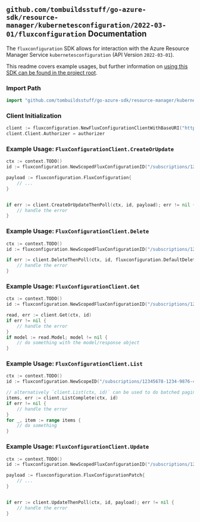 
## `github.com/tombuildsstuff/go-azure-sdk/resource-manager/kubernetesconfiguration/2022-03-01/fluxconfiguration` Documentation

The `fluxconfiguration` SDK allows for interaction with the Azure Resource Manager Service `kubernetesconfiguration` (API Version `2022-03-01`).

This readme covers example usages, but further information on [using this SDK can be found in the project root](https://github.com/tombuildsstuff/go-azure-sdk/tree/main/docs).

### Import Path

```go
import "github.com/tombuildsstuff/go-azure-sdk/resource-manager/kubernetesconfiguration/2022-03-01/fluxconfiguration"
```


### Client Initialization

```go
client := fluxconfiguration.NewFluxConfigurationClientWithBaseURI("https://management.azure.com")
client.Client.Authorizer = authorizer
```


### Example Usage: `FluxConfigurationClient.CreateOrUpdate`

```go
ctx := context.TODO()
id := fluxconfiguration.NewScopedFluxConfigurationID("/subscriptions/12345678-1234-9876-4563-123456789012/resourceGroups/some-resource-group", "fluxConfigurationValue")

payload := fluxconfiguration.FluxConfiguration{
	// ...
}


if err := client.CreateOrUpdateThenPoll(ctx, id, payload); err != nil {
	// handle the error
}
```


### Example Usage: `FluxConfigurationClient.Delete`

```go
ctx := context.TODO()
id := fluxconfiguration.NewScopedFluxConfigurationID("/subscriptions/12345678-1234-9876-4563-123456789012/resourceGroups/some-resource-group", "fluxConfigurationValue")

if err := client.DeleteThenPoll(ctx, id, fluxconfiguration.DefaultDeleteOperationOptions()); err != nil {
	// handle the error
}
```


### Example Usage: `FluxConfigurationClient.Get`

```go
ctx := context.TODO()
id := fluxconfiguration.NewScopedFluxConfigurationID("/subscriptions/12345678-1234-9876-4563-123456789012/resourceGroups/some-resource-group", "fluxConfigurationValue")

read, err := client.Get(ctx, id)
if err != nil {
	// handle the error
}
if model := read.Model; model != nil {
	// do something with the model/response object
}
```


### Example Usage: `FluxConfigurationClient.List`

```go
ctx := context.TODO()
id := fluxconfiguration.NewScopeID("/subscriptions/12345678-1234-9876-4563-123456789012/resourceGroups/some-resource-group")

// alternatively `client.List(ctx, id)` can be used to do batched pagination
items, err := client.ListComplete(ctx, id)
if err != nil {
	// handle the error
}
for _, item := range items {
	// do something
}
```


### Example Usage: `FluxConfigurationClient.Update`

```go
ctx := context.TODO()
id := fluxconfiguration.NewScopedFluxConfigurationID("/subscriptions/12345678-1234-9876-4563-123456789012/resourceGroups/some-resource-group", "fluxConfigurationValue")

payload := fluxconfiguration.FluxConfigurationPatch{
	// ...
}


if err := client.UpdateThenPoll(ctx, id, payload); err != nil {
	// handle the error
}
```
